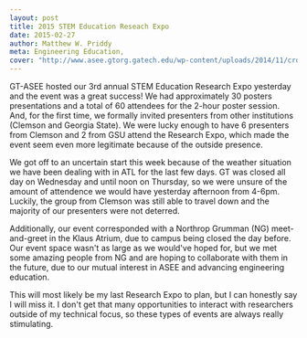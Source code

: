 ```yaml
---
layout: post
title: 2015 STEM Education Reseach Expo 
date: 2015-02-27
author: Matthew W. Priddy
meta: Engineering Education, 
cover: "http://www.asee.gtorg.gatech.edu/wp-content/uploads/2014/11/cropped-new_ASEE+GT_Logo_small1.jpg"
---
```


GT-ASEE hosted our 3rd annual STEM Education Research Expo yesterday and the event was a great success!  We had approximately 30 posters presentations and a total of 60 attendees for the 2-hour poster session.  And, for the first time, we formally invited presenters from other institutions (Clemson and Georgia State).  We were lucky enough to have 6 presenters from Clemson and 2 from GSU attend the Research Expo, which made the event seem even more legitimate because of the outside presence.   

We got off to an uncertain start this week because of the weather situation we have been dealing with in ATL for the last few days.  GT was closed all day on Wednesday and until noon on Thursday, so we were unsure of the amount of attendence we would have yesterday afternoon from 4-6pm.  Luckily, the group from Clemson was still able to travel down and the majority of our presenters were not deterred.  

Additionally, our event corresponded with a Northrop Grumman (NG) meet-and-greet in the Klaus Atrium, due to campus being closed the day before.  Our event space wasn't as large as we would've hoped for, but we met some amazing people from NG and are hoping to collaborate with them in the future, due to our mutual interest in ASEE and advancing engineering education.

This will most likely be my last Research Expo to plan, but I can honestly say I will miss it.  I don't get that many opportunities to interact with researchers outside of my technical focus, so these types of events are always really stimulating.  
